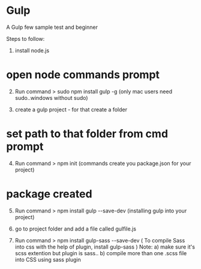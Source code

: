 # Gulp
A Gulp few sample test and beginner 

Steps to follow: 

1) install node.js 
  # open node commands prompt

2) Run command > sudo npm install gulp -g (only mac users need sudo..windows without sudo)             

3) create a gulp project - for that create a folder
  # set path to that folder from cmd prompt

4) Run command > npm init (commands create you package.json for your project)                                                             
  # package created

5) Run command > npm install gulp --save-dev (installing gulp into your project)                                                           

6) go to project folder and add a file called gulfile.js

7) Run command > npm install gulp-sass --save-dev ( To compile Sass into css with the help of plugin, install gulp-sass )
Note: a) make sure it's scss extention but plugin is sass..
      b) compile more than one .scss file into CSS using sass plugin









